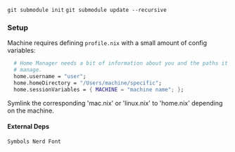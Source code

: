 `git submodule init`
`git submodule update --recursive`


### Setup

Machine requires defining `profile.nix` with a small amount of config variables:

```nix
  # Home Manager needs a bit of information about you and the paths it should
  # manage.
  home.username = "user";
  home.homeDirectory = "/Users/machine/specific";
  home.sessionVariables = { MACHINE = "machine name"; };
```
Symlink the corresponding 'mac.nix' or 'linux.nix' to 'home.nix' depending on the machine.

#### External Deps
`Symbols Nerd Font`



